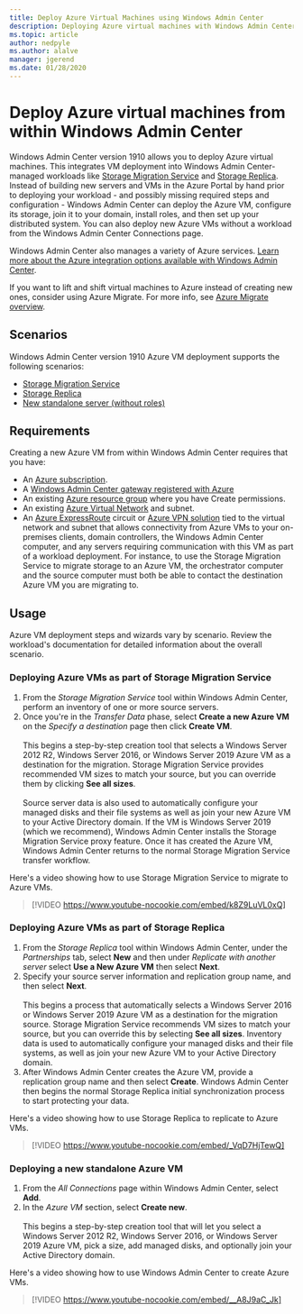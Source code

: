 ```yaml
---
title: Deploy Azure Virtual Machines using Windows Admin Center
description: Deploying Azure virtual machines with Windows Admin Center. Configuring Azure virtual machines as part of Windows Admin Center-managed scenarios.
ms.topic: article
author: nedpyle
ms.author: alalve
manager: jgerend
ms.date: 01/28/2020
---
```


# Deploy Azure virtual machines from within Windows Admin Center

>

Windows Admin Center version 1910 allows you to deploy Azure virtual machines. This integrates VM deployment into Windows Admin Center-managed workloads like [Storage Migration Service](../../../storage/storage-migration-service/overview.md) and [Storage Replica](../../../storage/storage-replica/storage-replica-overview.md). Instead of building new servers and VMs in the Azure Portal by hand prior to deploying your workload - and possibly missing required steps and configuration - Windows Admin Center can deploy the Azure VM, configure its storage, join it to your domain, install roles, and then set up your distributed system. You can also deploy new Azure VMs without a workload from the Windows Admin Center Connections page.

Windows Admin Center also manages a variety of Azure services. [Learn more about the Azure integration options available with Windows Admin Center](./index.md).

If you want to lift and shift virtual machines to Azure instead of creating new ones, consider using Azure Migrate. For more info, see [Azure Migrate overview](/azure/migrate/migrate-services-overview).

## Scenarios

Windows Admin Center version 1910 Azure VM deployment supports the following scenarios:

- [Storage Migration Service](../../../storage/storage-migration-service/overview.md)
- [Storage Replica](../../../storage/storage-replica/storage-replica-overview.md)
- [New standalone server (without roles)](index.md#extend-on-premises-capacity-with-azure)

## Requirements

Creating a new Azure VM from within Windows Admin Center requires that you have:

- An [Azure subscription](https://azure.microsoft.com).
- A [Windows Admin Center gateway registered with Azure](azure-integration.md)
- An existing [Azure resource group](/azure/azure-resource-manager/management/overview) where you have Create permissions.
- An existing [Azure Virtual Network](/azure/virtual-network/virtual-networks-overview) and subnet.
- An [Azure ExpressRoute](https://azure.microsoft.com/services/expressroute/) circuit or [Azure VPN solution](https://azure.microsoft.com/services/vpn-gateway/) tied to the virtual network and subnet that allows connectivity from Azure VMs to your on-premises clients, domain controllers, the Windows Admin Center computer, and any servers requiring communication with this VM as part of a workload deployment. For instance, to use the Storage Migration Service to migrate storage to an Azure VM, the orchestrator computer and the source computer must both be able to contact the destination Azure VM you are migrating to.

## Usage

Azure VM deployment steps and wizards vary by scenario. Review the workload's documentation for detailed information about the overall scenario.

### Deploying Azure VMs as part of Storage Migration Service

1. From the *Storage Migration Service* tool within Windows Admin Center, perform an inventory of one or more source servers.
2. Once you're in the *Transfer Data* phase, select **Create a new Azure VM** on the *Specify a destination* page then click **Create VM**.<br><br>
This begins a step-by-step creation tool that selects a Windows Server 2012 R2, Windows Server 2016, or Windows Server 2019 Azure VM as a destination for the migration. Storage Migration Service provides recommended VM sizes to match your source, but you can override them by clicking **See all sizes**.
<br><br>Source server data is also used to automatically configure your managed disks and their file systems as well as join your new Azure VM to your Active Directory domain. If the VM is Windows Server 2019 (which we recommend), Windows Admin Center installs the Storage Migration Service proxy feature. Once it has created the Azure VM, Windows Admin Center returns to the normal Storage Migration Service transfer workflow.

Here's a video showing how to use Storage Migration Service to migrate to Azure VMs.

> [!VIDEO https://www.youtube-nocookie.com/embed/k8Z9LuVL0xQ]

### Deploying Azure VMs as part of Storage Replica

1. From the *Storage Replica* tool within Windows Admin Center, under the *Partnerships* tab, select **New** and then under *Replicate with another server* select **Use a New Azure VM** then select **Next**.
2. Specify your source server information and replication group name, and then select **Next**.<br><br>
This begins a process that automatically selects a Windows Server 2016 or Windows Server 2019 Azure VM as a destination for the migration source. Storage Migration Service recommends VM sizes to match your source, but you can override this by selecting **See all sizes**. Inventory data is used to automatically configure your managed disks and their file systems, as well as join your new Azure VM to your Active Directory domain.
3. After Windows Admin Center creates the Azure VM, provide a replication group name and then select **Create**. Windows Admin Center then begins the normal Storage Replica initial synchronization process to start protecting your data.

Here's a video showing how to use Storage Replica to replicate to Azure VMs.

> [!VIDEO https://www.youtube-nocookie.com/embed/_VqD7HjTewQ]

### Deploying a new standalone Azure VM

1. From the *All Connections* page within Windows Admin Center, select **Add**.
2. In the *Azure VM* section, select **Create new**.<br><br> This begins a step-by-step creation tool that will let you select a Windows Server 2012 R2, Windows Server 2016, or Windows Server 2019 Azure VM, pick a size, add managed disks, and optionally join your Active Directory domain.

Here's a video showing how to use Windows Admin Center to create Azure VMs.

> [!VIDEO https://www.youtube-nocookie.com/embed/__A8J9aC_Jk]
